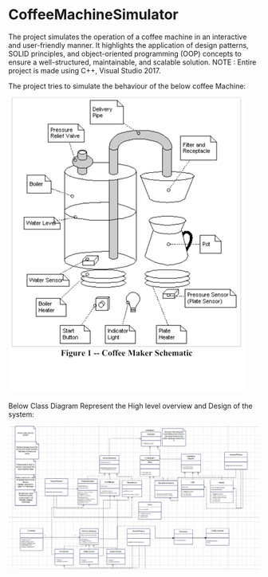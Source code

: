 # CoffeeMachineSimulator
The project simulates the operation of a coffee machine in an interactive and user-friendly manner. It highlights the application of design patterns, SOLID principles, and object-oriented programming (OOP) concepts to ensure a well-structured, maintainable, and scalable solution. 
NOTE : Entire project is made using C++, Visual Studio 2017.

The project tries to simulate the behaviour of the below coffee Machine:

![Coffee Maker](Coffee_Machine/Design/coffee_maker.png)



Below Class Diagram Represent the High level overview and Design of the system:


![Class Diagram](Coffee_Machine/Design/ClassDiagrams/v2/UpdatedClassDiagram.png)


